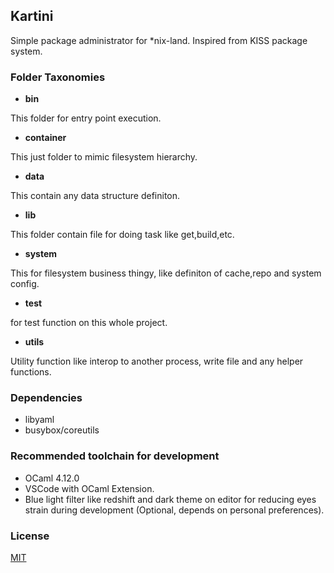 ## Kartini

Simple package administrator for *nix-land. Inspired from KISS package system.

### Folder Taxonomies

- **bin**
  
This folder for entry point execution.

- **container**

This just folder to mimic filesystem hierarchy.

- **data**
  
This contain any data structure definiton.

- **lib**
  
This folder contain file for doing task like get,build,etc.

- **system**
  
This for filesystem business thingy, like definiton of cache,repo and system config.

- **test**
  
for test function on this whole project.

- **utils**
  
Utility function like interop to another process, write file and any helper functions.

### Dependencies

- libyaml
- busybox/coreutils

### Recommended toolchain for development

- OCaml 4.12.0
- VSCode with OCaml Extension.
- Blue light filter like redshift and dark theme on editor for reducing eyes strain during development (Optional, depends on personal preferences).

### License

[MIT](./LICENSE)